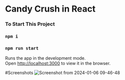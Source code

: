 # Candy Crush in React

### To Start This Project

### `npm i`

### `npm run start`

Runs the app in the development mode.\
Open [http://localhost:3000](http://localhost:3000) to view it in the browser.

#Screenshots
![Screenshot from 2024-01-06 09-46-48](https://github.com/HakNinja/Candy-Crush/assets/54062595/a97258ff-ceb3-434f-80e1-254311eebaa0)
